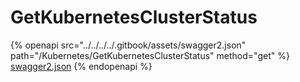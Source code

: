 # GetKubernetesClusterStatus

{% openapi src="../../../../.gitbook/assets/swagger2.json" path="/Kubernetes/GetKubernetesClusterStatus" method="get" %}
[swagger2.json](../../../../.gitbook/assets/swagger2.json)
{% endopenapi %}
